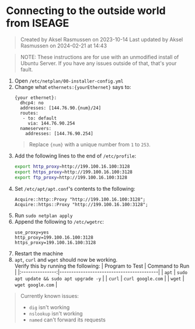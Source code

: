 # Connecting to the outside world from ISEAGE

> Created by Aksel Rasmussen on 2023-10-14
> Last updated by Aksel Rasmussen on 2024-02-21 at 14:43

> NOTE: These instructions are for use with an unmodified install of Ubuntu Server.
> If you have any issues outside of that, that's your fault.

1) Open `/etc/netplan/00-installer-config.yml`
2) Change what `ethernets:{yourEthernet}` says to:
	```
	{your ethernet}:
	  dhcp4: no
	  addresses: [144.76.90.{num}/24]
	  routes:
	   - to: default
	     via: 144.76.90.254
	  nameservers:
	    addresses: [144.76.90.254]
	```
	> Replace `{num}` with a unique number from `1` to `253`.
3) Add the following lines to the end of `/etc/profile`:
	```sh
	export http_proxy=http://199.100.16.100:3128
	export https_proxy=http://199.100.16.100:3128
	export ftp_proxy=http://199.100.16.100:3128
	```
4) Set `/etc/apt/apt.conf`'s contents to the following:
	```
	Acquire::http::Proxy "http://199.100.16.100:3128";
	Acquire::https::Proxy "http://199.100.16.100:3128";
	```
5) Run `sudo netplan apply`
6) Append the following to `/etc/wgetrc`:
	```
	use_proxy=yes
	http_proxy=199.100.16.100:3128
	https_proxy=199.100.16.100:3128
	```
7) Restart the machine
8) `apt`, `curl` and `wget` should now be working.  
	Verify this by running the following:
	| Program to Test | Command to Run                           |
	|:---------------:|------------------------------------------|
	|      `apt`      | `sudo apt update && sudo apt upgrade -y` |
	|     `curl`      | `curl google.com`                        |
	|     `wget`      | `wget google.com`                        |

> Currently known issues:
> - `dig` isn't working
> - `nslookup` isn't working
> - `named` can't forward its requests
